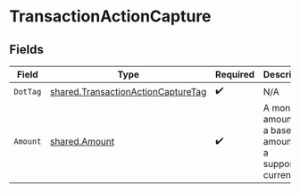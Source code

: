 # TransactionActionCapture


## Fields

| Field                                                                                           | Type                                                                                            | Required                                                                                        | Description                                                                                     | Example                                                                                         |
| ----------------------------------------------------------------------------------------------- | ----------------------------------------------------------------------------------------------- | ----------------------------------------------------------------------------------------------- | ----------------------------------------------------------------------------------------------- | ----------------------------------------------------------------------------------------------- |
| `DotTag`                                                                                        | [shared.TransactionActionCaptureTag](../../../pkg/models/shared/transactionactioncapturetag.md) | :heavy_check_mark:                                                                              | N/A                                                                                             | capture                                                                                         |
| `Amount`                                                                                        | [shared.Amount](../../../pkg/models/shared/amount.md)                                           | :heavy_check_mark:                                                                              | A monetary amount, i.e. a base unit amount and a supported currency.                            |                                                                                                 |